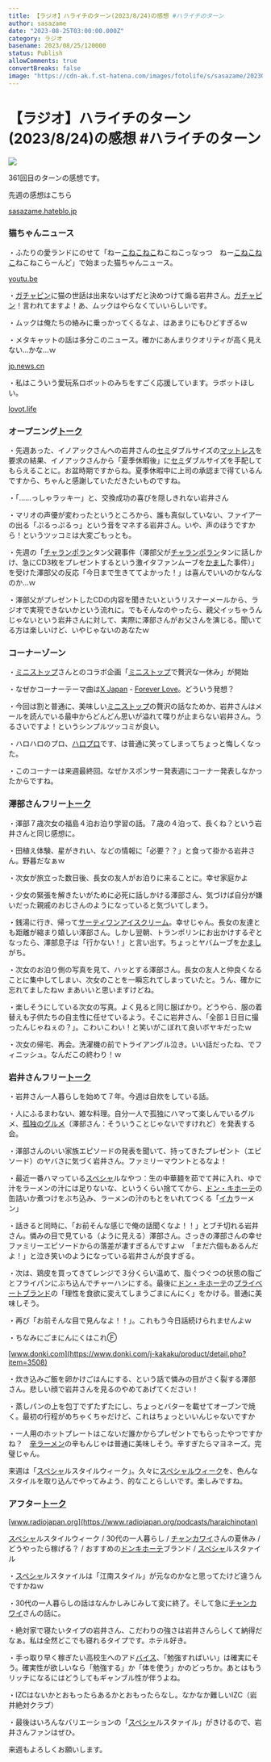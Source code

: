 ```yaml
---
title: 【ラジオ】ハライチのターン(2023/8/24)の感想 #ハライチのターン
author: sasazame
date: "2023-08-25T03:00:00.000Z"
category: ラジオ
basename: 2023/08/25/120000
status: Publish
allowComments: true
convertBreaks: false
image: "https://cdn-ak.f.st-hatena.com/images/fotolife/s/sasazame/20230728/20230728131236.png"
---
```

# 【ラジオ】ハライチのターン(2023/8/24)の感想 #ハライチのターン

![](https://cdn-ak.f.st-hatena.com/images/fotolife/s/sasazame/20230728/20230728131236.png)

361回目のターンの感想です。

<!-- Extended Body -->

先週の感想はこちら [](https://sasazame.hateblo.jp/entry/2023/08/11/100001)

[sasazame.hateblo.jp](https://sasazame.hateblo.jp/entry/2023/08/18/120000)

### 猫ちゃんニュース

・ふたりの愛ランドにのせて「ねー[こねこねこ](https://d.hatena.ne.jp/keyword/%A4%B3%A4%CD%A4%B3%A4%CD%A4%B3)ねこねこっなっつ　ねー[こねこねこ](https://d.hatena.ne.jp/keyword/%A4%B3%A4%CD%A4%B3%A4%CD%A4%B3)ねこねこらーんど」で始まった猫ちゃんニュース。

[youtu.be](https://youtu.be/WqcHxy-Tldk?si=hNlv_zRbhNmDycfK)

・[ガチャピン](https://d.hatena.ne.jp/keyword/%A5%AC%A5%C1%A5%E3%A5%D4%A5%F3)に猫の世話は出来ないはずだと決めつけて煽る岩井さん。[ガチャピン](https://d.hatena.ne.jp/keyword/%A5%AC%A5%C1%A5%E3%A5%D4%A5%F3)！言われてますよ！あ、ムックはやらなくていいらしいです。

・ムックは俺たちの絡みに乗っかってくるなよ、はあまりにもひどすぎるｗ

・メタキャットの話は多分このニュース。確かにあんまりクオリティが高く見えない…かな…ｗ

[jp.news.cn](https://jp.news.cn/20230821/a36db4e811b6446fba08eaf652530bb7/c.html?page=1)

・私はこういう愛玩系ロボットのみちをすごく応援しています。ラボットほしい。

[lovot.life](https://lovot.life/)

### オープニング[トーク](https://d.hatena.ne.jp/keyword/%A5%C8%A1%BC%A5%AF)

・先週あった、イノアックさんへの岩井さんの[セミ](https://d.hatena.ne.jp/keyword/%A5%BB%A5%DF)ダブルサイズの[マットレス](https://d.hatena.ne.jp/keyword/%A5%DE%A5%C3%A5%C8%A5%EC%A5%B9)を要求の結果、イノアックさんから「夏季休暇後」に[セミ](https://d.hatena.ne.jp/keyword/%A5%BB%A5%DF)ダブルサイズを手配してもらえることに。お盆時期ですからね。夏季休暇中に上司の承認まで得ているんですから、ちゃんと感謝していただきたいものですね。

・「……っしゃラッキー」と、交換成功の喜びを隠しきれない岩井さん

・マリオの声優が変わったというところから、誰も真似していない、ファイアーの出る「ぷるっぷるっ」という音をマネする岩井さん。いや、声のほうですから！というツッコミは大変ごもっとも。

・先週の「[チャランポラン](https://d.hatena.ne.jp/keyword/%A5%C1%A5%E3%A5%E9%A5%F3%A5%DD%A5%E9%A5%F3)タン父親事件（澤部父が[チャランポラン](https://d.hatena.ne.jp/keyword/%A5%C1%A5%E3%A5%E9%A5%F3%A5%DD%A5%E9%A5%F3)タンに話しかけ、急にCD3枚をプレゼントするという激イタファンムーブを[かまし](https://d.hatena.ne.jp/keyword/%A4%AB%A4%DE%A4%B7)た事件）」を受けた澤部父の反応「今日まで生きててよかった！」は喜んでいいのかなんなのか…ｗ

・澤部父がプレゼントしたCDの内容を聞きたいというリスナーメールから、ラジオで実現できないかという流れに。でもそんなのやったら、親父イッちゃうんじゃないという岩井さんに対して、実際に澤部さんがお父さんを演じる。聞いてる方は楽しいけど、いやじゃないのあなたｗ

### コーナーゾーン

・[ミニストップ](https://d.hatena.ne.jp/keyword/%A5%DF%A5%CB%A5%B9%A5%C8%A5%C3%A5%D7)さんとのコラボ企画「[ミニストップ](https://d.hatena.ne.jp/keyword/%A5%DF%A5%CB%A5%B9%A5%C8%A5%C3%A5%D7)で贅沢な一休み」が開始

・なぜかコーナーテーマ曲は[X Japan](https://d.hatena.ne.jp/keyword/X%20Japan) - [Forever Love](https://d.hatena.ne.jp/keyword/Forever%20Love)。どういう発想？

・今回は割と普通に、美味しい[ミニストップ](https://d.hatena.ne.jp/keyword/%A5%DF%A5%CB%A5%B9%A5%C8%A5%C3%A5%D7)の贅沢の話なためか、岩井さんはメールを読んでいる最中からどんどん思いが溢れて喋りが止まらない岩井さん。うるさいですよ！というシンプルツッコミが良い。

・ハロハロのプロ、[ハロプロ](https://d.hatena.ne.jp/keyword/%A5%CF%A5%ED%A5%D7%A5%ED)です、は普通に笑ってしまってちょっと悔しくなった。

・このコーナーは来週最終回。なぜかスポンサー発表週にコーナー発表しなかったからですね。

### 澤部さんフリー[トーク](https://d.hatena.ne.jp/keyword/%A5%C8%A1%BC%A5%AF)

・澤部７歳次女の福島４泊お泊り学習の話。７歳の４泊って、長くね？という岩井さんと同じ感想に。

・田植え体験、星がきれい、などの情報に「必要？？」と食って掛かる岩井さん。野暮だなぁｗ

・次女が旅立った数日後、長女の友人がお泊りに来ることに。幸せ家庭かよ

・少女の緊張を解きたいがために必死に話しかける澤部さん、気づけば自分が嫌いだった親戚のおじさんのようになっていると気づいてしまう。

・銭湯に行き、帰って[サーティワンアイスクリーム](https://d.hatena.ne.jp/keyword/%A5%B5%A1%BC%A5%C6%A5%A3%A5%EF%A5%F3%A5%A2%A5%A4%A5%B9%A5%AF%A5%EA%A1%BC%A5%E0)。幸せじゃん。長女の友達とも距離が縮まり嬉しい澤部さん。しかし翌朝、トランポリンにお出かけするぞとなったら、澤部息子は「行かない！」と言い出す。ちょっとヤバムーブを[かまし](https://d.hatena.ne.jp/keyword/%A4%AB%A4%DE%A4%B7)がち。

・次女のお泊り側の写真を見て、ハッとする澤部さん。長女の友人と仲良くなることに集中してしまい、次女のことを一瞬忘れてしまっていたと。うん、確かに忘れてましたねｗ まあいいと思いますけどね。

・楽しそうにしている次女の写真。よく見ると同じ服ばかり。どうやら、服の着替えも子供たちの自主性に任せているよう。そこに岩井さん、「全部１日目に撮ったんじゃねぇの？」。こわいこわい！と笑いがこぼれて良いボヤキだったｗ

・次女の帰宅、再会。洗濯機の前でトライアングル泣き。いい話だったね、でフィニッシュ。なんだこの終わり！ｗ

### 岩井さんフリー[トーク](https://d.hatena.ne.jp/keyword/%A5%C8%A1%BC%A5%AF)

・岩井さん一人暮らしを始めて７年。今週は自炊をしている話。

・人にふるまわない、雑な料理。自分一人で孤独にハマって楽しんでいるグルメ、[孤独のグルメ](https://d.hatena.ne.jp/keyword/%B8%C9%C6%C8%A4%CE%A5%B0%A5%EB%A5%E1)（澤部さん：そういうことじゃないですけれど）を発表する会。

・澤部さんのいい家族エピソードの発表を聞いて、持ってきたプレゼント（エピソード）のヤバさに気づく岩井さん。ファミリーマウントとるなよ！

・最近一番ハマっている[スペシャ](https://d.hatena.ne.jp/keyword/%A5%B9%A5%DA%A5%B7%A5%E3)ルなやつ：生の中華麺を茹でて丼に入れ、ゆで汁をラーメンの汁には足りないな、というくらい捨ててから、[ドン・キホーテ](https://d.hatena.ne.jp/keyword/%A5%C9%A5%F3%A1%A6%A5%AD%A5%DB%A1%BC%A5%C6)の缶詰いか煮つけをぶち込み、ラーメンの汁のもとをいれてつくる「[イカ](https://d.hatena.ne.jp/keyword/%A5%A4%A5%AB)ラーメン」

・話きると同時に、「お前そんな感じで俺の話聞くなよ！！」とブチ切れる岩井さん。憐みの目で見ている（ように見える）澤部さん。さっきの澤部さんの幸せファミリーエピソードからの落差が凄すぎるんですよｗ　「まだ六個もあるんだよ！」と泣き笑いのようになっている岩井さんが良すぎる。

・次は、鶏皮を買ってきてレンジで３分くらい温めて、脂ぐつぐつの状態の脂ごとフライパンにぶち込んでチャーハンにする。最後に[ドン・キホーテ](https://d.hatena.ne.jp/keyword/%A5%C9%A5%F3%A1%A6%A5%AD%A5%DB%A1%BC%A5%C6)の[プライベートブランド](https://d.hatena.ne.jp/keyword/%A5%D7%A5%E9%A5%A4%A5%D9%A1%BC%A5%C8%A5%D6%A5%E9%A5%F3%A5%C9)の「理性を食欲に変えてしまうごまにんにく」をかける。普通に美味しそう。

・再び「お前そんな目で見んなよ！！」。これもう今日話続けられませんよｗ

・ちなみにごまにんにくはこれⒻ

[www.donki.com](https://www.donki.com/j-kakaku/product/detail.php?item=3508)

・炊き込みご飯を卵かけごはんにする、という話で憐みの目がさく裂する澤部さん。悲しい顔で岩井さんを見るのやめてあげてください！

・蒸しパンの上を包丁でずたずたにし、ちょっとバターを載せてオーブンで焼く。最初の行程がめちゃくちゃだけど、これはちょっといいんじゃないですか

・一人用のホットプレートはこないだ誰かからプレゼントでもらったやつですかね？　[辛ラーメン](https://d.hatena.ne.jp/keyword/%BF%C9%A5%E9%A1%BC%A5%E1%A5%F3)の辛もんじゃは普通に美味しそう。辛すぎたらマヨネーズ。完璧じゃん。

来週は「[スペシャ](https://d.hatena.ne.jp/keyword/%A5%B9%A5%DA%A5%B7%A5%E3)ルスタイルウィーク」。久々に[スペシャルウィーク](https://d.hatena.ne.jp/keyword/%A5%B9%A5%DA%A5%B7%A5%E3%A5%EB%A5%A6%A5%A3%A1%BC%A5%AF)を、色んなスタイルを取り込んでやってみよう、的なことらしいです。楽しみですね。

### アフター[トーク](https://d.hatena.ne.jp/keyword/%A5%C8%A1%BC%A5%AF)

[www.radiojapan.org](https://www.radiojapan.org/podcasts/haraichinotan)

[スペシャ](https://d.hatena.ne.jp/keyword/%A5%B9%A5%DA%A5%B7%A5%E3)ルスタイルウィーク / 30代の一人暮らし / [チャンカワイ](https://d.hatena.ne.jp/keyword/%A5%C1%A5%E3%A5%F3%A5%AB%A5%EF%A5%A4)さんの夏休み / どうやったら稼げる？ / おすすめの[ドンキホーテ](https://d.hatena.ne.jp/keyword/%A5%C9%A5%F3%A5%AD%A5%DB%A1%BC%A5%C6)ブランド / [スペシャ](https://d.hatena.ne.jp/keyword/%A5%B9%A5%DA%A5%B7%A5%E3)ルスタァイル

・[スペシャ](https://d.hatena.ne.jp/keyword/%A5%B9%A5%DA%A5%B7%A5%E3)ルスタァイルは「江南スタイル」が元なのかなと思ってたけど違うんですかねｗ

・30代の一人暮らしの話はなんかしみじみして変に終了。そして急に[チャンカワイ](https://d.hatena.ne.jp/keyword/%A5%C1%A5%E3%A5%F3%A5%AB%A5%EF%A5%A4)さんの話に。

・絶対家で寝たいタイプの岩井さん、こだわりの強さは岩井さんらしくて納得だなぁ。私は全然どこでも寝れるタイプです。ホテル好き。

・手っ取り早く稼ぎたい高校生へのアド[バイス](https://d.hatena.ne.jp/keyword/%A5%D0%A5%A4%A5%B9)、「勉強すればいい」は確実にそう。確実性が欲しいなら「勉強する」か「体を使う」かのどっちか。あとはもうリッチになるにはどうしてもギャンブル性が伴うよね。

・IZCはないかとおもったらあるかとおもったらなし。なかなか難しいIZC（岩井絶対クラブ）

・最後はいろんなバリエーションの「[スペシャ](https://d.hatena.ne.jp/keyword/%A5%B9%A5%DA%A5%B7%A5%E3)ルスタァイル」がきけるので、岩井さんファンはぜひ。

来週もよろしくお願いします。